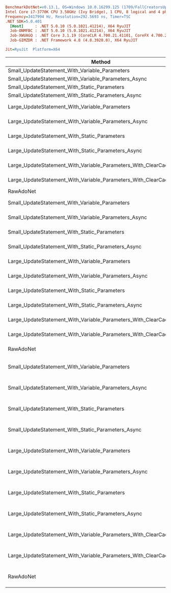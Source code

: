``` ini

BenchmarkDotNet=v0.13.1, OS=Windows 10.0.16299.125 (1709/FallCreatorsUpdate/Redstone3)
Intel Core i7-3770K CPU 3.50GHz (Ivy Bridge), 1 CPU, 8 logical and 4 physical cores
Frequency=3417994 Hz, Resolution=292.5693 ns, Timer=TSC
.NET SDK=5.0.401
  [Host]     : .NET 5.0.10 (5.0.1021.41214), X64 RyuJIT
  Job-ONMFBC : .NET 5.0.10 (5.0.1021.41214), X64 RyuJIT
  Job-XWUAGQ : .NET Core 3.1.19 (CoreCLR 4.700.21.41101, CoreFX 4.700.21.41603), X64 RyuJIT
  Job-GIMZDR : .NET Framework 4.8 (4.8.3928.0), X64 RyuJIT

Jit=RyuJit  Platform=X64  

```
|                                                                Method |              Runtime |            Mean |          Median |      Ratio |   Allocated |
|---------------------------------------------------------------------- |--------------------- |----------------:|----------------:|-----------:|------------:|
|                        Small_UpdateStatement_With_Variable_Parameters |             .NET 5.0 |    263,068.7 ns |    256,774.0 ns |     716.47 |    61,064 B |
|                  Small_UpdateStatement_With_Variable_Parameters_Async |             .NET 5.0 |    273,993.0 ns |    261,270.3 ns |     697.71 |    61,937 B |
|                          Small_UpdateStatement_With_Static_Parameters |             .NET 5.0 |    220,883.7 ns |    214,776.1 ns |     603.33 |    61,064 B |
|                    Small_UpdateStatement_With_Static_Parameters_Async |             .NET 5.0 |    214,208.2 ns |    213,024.3 ns |     567.25 |    61,937 B |
|                        Large_UpdateStatement_With_Variable_Parameters |             .NET 5.0 |    493,240.2 ns |    485,648.2 ns |   1,333.14 |   145,600 B |
|                  Large_UpdateStatement_With_Variable_Parameters_Async |             .NET 5.0 |    481,205.3 ns |    478,242.5 ns |   1,275.02 |   146,728 B |
|                          Large_UpdateStatement_With_Static_Parameters |             .NET 5.0 |    674,952.8 ns |    717,920.1 ns |   1,379.80 |   145,600 B |
|                    Large_UpdateStatement_With_Static_Parameters_Async |             .NET 5.0 |    509,110.7 ns |    507,717.7 ns |   1,399.36 |   146,728 B |
|       Large_UpdateStatement_With_Variable_Parameters_With_ClearCaches |             .NET 5.0 | 45,788,422.8 ns | 45,542,868.1 ns | 123,143.40 |   912,866 B |
| Large_UpdateStatement_With_Variable_Parameters_With_ClearCaches_Async |             .NET 5.0 | 47,181,462.0 ns | 47,093,039.7 ns | 123,530.89 |   916,740 B |
|                                                             RawAdoNet |             .NET 5.0 |        175.7 ns |        176.0 ns |       0.47 |       360 B |
|                        Small_UpdateStatement_With_Variable_Parameters |        .NET Core 3.1 |    235,249.7 ns |    232,452.6 ns |     635.42 |    61,913 B |
|                  Small_UpdateStatement_With_Variable_Parameters_Async |        .NET Core 3.1 |    365,384.8 ns |    380,735.2 ns |   1,034.83 |    62,001 B |
|                          Small_UpdateStatement_With_Static_Parameters |        .NET Core 3.1 |    320,305.5 ns |    311,228.1 ns |     832.32 |    61,913 B |
|                    Small_UpdateStatement_With_Static_Parameters_Async |        .NET Core 3.1 |    255,344.9 ns |    251,007.8 ns |     699.71 |    62,001 B |
|                        Large_UpdateStatement_With_Variable_Parameters |        .NET Core 3.1 |    567,951.0 ns |    567,431.4 ns |   1,510.87 |   152,085 B |
|                  Large_UpdateStatement_With_Variable_Parameters_Async |        .NET Core 3.1 |    567,977.4 ns |    560,053.6 ns |   1,548.41 |   148,923 B |
|                          Large_UpdateStatement_With_Static_Parameters |        .NET Core 3.1 |    558,876.3 ns |    561,713.3 ns |   1,476.19 |   152,087 B |
|                    Large_UpdateStatement_With_Static_Parameters_Async |        .NET Core 3.1 |    567,380.6 ns |    560,030.4 ns |   1,570.11 |   148,923 B |
|       Large_UpdateStatement_With_Variable_Parameters_With_ClearCaches |        .NET Core 3.1 | 60,768,335.2 ns | 54,165,060.0 ns | 159,989.21 |   905,180 B |
| Large_UpdateStatement_With_Variable_Parameters_With_ClearCaches_Async |        .NET Core 3.1 | 50,141,901.6 ns | 49,609,361.5 ns | 135,255.87 |   905,844 B |
|                                                             RawAdoNet |        .NET Core 3.1 |        181.4 ns |        181.8 ns |       0.49 |       360 B |
|                        Small_UpdateStatement_With_Variable_Parameters | .NET Framework 4.7.2 |    521,186.0 ns |    467,233.1 ns |   1,245.24 |    73,728 B |
|                  Small_UpdateStatement_With_Variable_Parameters_Async | .NET Framework 4.7.2 |    541,444.0 ns |    509,948.2 ns |   1,460.07 |    81,920 B |
|                          Small_UpdateStatement_With_Static_Parameters | .NET Framework 4.7.2 |    435,140.8 ns |    436,220.8 ns |   1,164.38 |    73,728 B |
|                    Small_UpdateStatement_With_Static_Parameters_Async | .NET Framework 4.7.2 |    473,933.6 ns |    453,189.8 ns |   1,224.72 |    81,920 B |
|                        Large_UpdateStatement_With_Variable_Parameters | .NET Framework 4.7.2 |    930,563.2 ns |    914,864.1 ns |   2,453.57 |   163,840 B |
|                  Large_UpdateStatement_With_Variable_Parameters_Async | .NET Framework 4.7.2 |    843,234.4 ns |    819,486.5 ns |   2,182.50 |   172,032 B |
|                          Large_UpdateStatement_With_Static_Parameters | .NET Framework 4.7.2 |    810,357.7 ns |    818,023.7 ns |   2,170.10 |   163,840 B |
|                    Large_UpdateStatement_With_Static_Parameters_Async | .NET Framework 4.7.2 |    860,443.1 ns |    839,381.2 ns |   2,308.25 |   172,032 B |
|       Large_UpdateStatement_With_Variable_Parameters_With_ClearCaches | .NET Framework 4.7.2 | 66,836,651.5 ns | 65,877,675.6 ns | 187,587.84 | 1,015,808 B |
| Large_UpdateStatement_With_Variable_Parameters_With_ClearCaches_Async | .NET Framework 4.7.2 | 62,929,718.4 ns | 63,016,787.0 ns | 166,814.58 | 1,015,808 B |
|                                                             RawAdoNet | .NET Framework 4.7.2 |        373.7 ns |        371.0 ns |       1.00 |       417 B |
